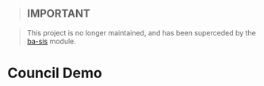 > ## **IMPORTANT**

> This project is no longer maintained, and has been superceded by the [ba-sis](https://github.com/silverstripe-australia/silverstripe-ba-sis/) module.

# Council Demo
